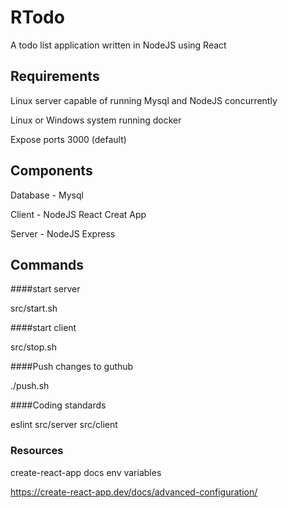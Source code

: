 # RTodo

A todo list application written in NodeJS using React

## Requirements

Linux server capable of running Mysql and NodeJS concurrently

Linux or Windows system running docker

Expose ports 3000 (default)

## Components

Database - Mysql

Client - NodeJS React Creat App

Server - NodeJS Express

## Commands

####start server

src/start.sh

####start client

src/stop.sh

####Push changes to guthub

./push.sh

####Coding standards

eslint src/server src/client

### Resources

create-react-app docs env variables

https://create-react-app.dev/docs/advanced-configuration/

